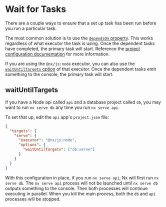 # Wait for Tasks

There are a couple ways to ensure that a set up task has been run before you run a particular task.

The most common solution is to use the [`dependsOn` property](/reference/project-configuration#dependson). This works regardless of what executor the task is using. Once the dependent tasks have completed, the primary task will start. Reference the [project configuration documentation](/reference/project-configuration#dependson) for more information.

If you are using the `@nx/js:node` executor, you can also use the [`waitUntilTargets` option](/nx-api/js/executors/node#waituntiltargets) of that executor. Once the dependent tasks emit something to the console, the primary task will start.

## waitUntilTargets

If you have a Node api called `api` and a database project called `db`, you may want to run `nx serve db` any time you run `nx serve api`.

To set that up, edit the `api` app's `project.json` file:

```json {% fileName="/apps/api/project.json" %}
{
  "targets": {
    "serve": {
      "executor": "@nx/js:node",
      "options": {
        "waitUntilTargets": ["db:serve"]
      }
    }
  }
}
```

With this configuration in place, if you run `nx serve api`, Nx will first run `nx serve db`. The `nx serve api` process will not be launched until `nx serve db` outputs something to the console. Then both processes will continue executing in parallel. When you kill the main process, both the `db` and `api` processes will be stopped.
